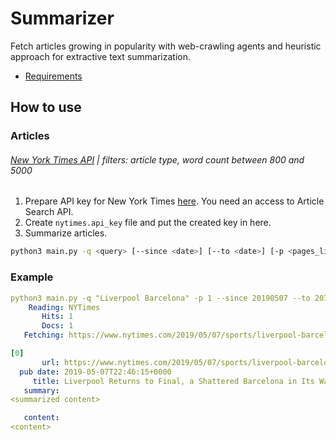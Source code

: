 # Summarizer

Fetch articles growing in popularity with web-crawling agents and heuristic approach for extractive text summarization.

- [Requirements](requirements.txt)

## How to use

### Articles

###### [New York Times API](https://developer.nytimes.com/) | filters: article type, word count between 800 and 5000

1. Prepare API key for New York Times [here](https://developer.nytimes.com/get-started). You need an access to Article Search API.
2. Create `nytimes.api_key` file and put the created key in here.
3. Summarize articles.

```bash
python3 main.py -q <query> [--since <date>] [--to <date>] [-p <pages_limit>]
```

### Example

```yaml
python3 main.py -q "Liverpool Barcelona" -p 1 --since 20190507 --to 20190507
    Reading: NYTimes
       Hits: 1
       Docs: 1
   Fetching: https://www.nytimes.com/2019/05/07/sports/liverpool-barcelona-champions-league.html

[0]
       url: https://www.nytimes.com/2019/05/07/sports/liverpool-barcelona-champions-league.html
  pub date: 2019-05-07T22:46:15+0000
     title: Liverpool Returns to Final, a Shattered Barcelona in Its Wake
   summary:
<summarized content>

   content:
<content>
```
